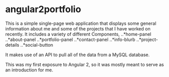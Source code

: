 # angular2portfolio
This is a simple single-page web application that displays some general information about me and some of the projects that I have worked on recently.
It includes a variety of different Components, 
..*home-panel
..*about-panel
..*portfolio-panel
..*contact-panel
..*info-blurb
..*project-details
..*social-button

It makes use of an API to pull all of the data from a MySQL database.

This was my first exposure to Angular 2, so it was mostly meant to serve as an introduction for me. 